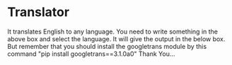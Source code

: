 # Translator
It translates English to any language.
You need to write something in the above box and select the language.
It will give the output in the below box.
But remember that you should install the googletrans module by this command "pip install googletrans==3.1.0a0"
Thank You...
